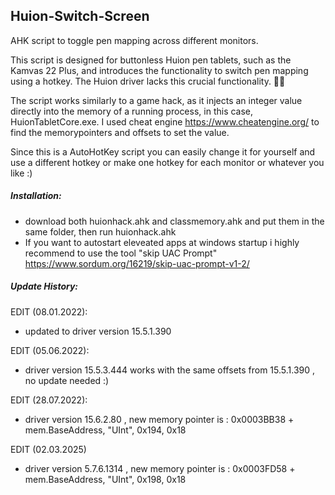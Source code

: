 ## Huion-Switch-Screen
AHK script to toggle pen mapping across different monitors.

This script is designed for buttonless Huion pen tablets, such as the Kamvas 22 Plus, and introduces the functionality to switch pen mapping using a hotkey.
The Huion driver lacks this crucial functionality. 🤦‍♂️

The script works similarly to a game hack, as it injects an integer value directly into the memory of a running process, in this case, HuionTabletCore.exe.
I used cheat engine https://www.cheatengine.org/ to find the memorypointers and offsets to set the value.

Since this is a AutoHotKey script you can easily change it for yourself and use a different hotkey or make one hotkey for each monitor or whatever you like :) 

##### Installation:

- download both huionhack.ahk and classmemory.ahk and put them in the same folder, then run huionhack.ahk
- If you want to autostart eleveated apps at windows startup i highly recommend to use the tool "skip UAC Prompt" https://www.sordum.org/16219/skip-uac-prompt-v1-2/


##### Update History: 

EDIT (08.01.2022):

-  updated to driver version 15.5.1.390 

EDIT (05.06.2022):

-  driver version 15.5.3.444 works with the same offsets from 15.5.1.390 , no update needed :)

EDIT (28.07.2022):

-  driver version 15.6.2.80 , new memory pointer is : 0x0003BB38 + mem.BaseAddress, "UInt", 0x194, 0x18

EDIT (02.03.2025)

-  driver version 5.7.6.1314 , new memory pointer is : 0x0003FD58 + mem.BaseAddress, "UInt", 0x198, 0x18
